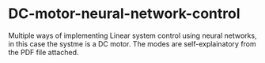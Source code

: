 # DC-motor-neural-network-control

Multiple ways of implementing Linear system control using neural networks, in this case the systme is a DC motor. The modes are self-explainatory from the PDF file attached.
